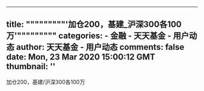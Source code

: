 
---
title: """""""""'加仓200，基建_沪深300各100万'"""""""""
categories: 
    - 金融
    - 天天基金 - 用户动态
author: 天天基金 - 用户动态
comments: false
date: Mon, 23 Mar 2020 15:00:12 GMT
thumbnail: ''
---

<div>   
加仓200，基建/沪深300各100万  
</div>
            